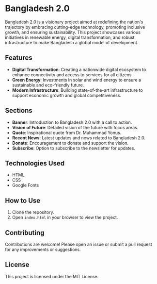 # Bangladesh 2.0

Bangladesh 2.0 is a visionary project aimed at redefining the nation's trajectory by embracing cutting-edge technology, promoting inclusive growth, and ensuring sustainability. This project showcases various initiatives in renewable energy, digital transformation, and robust infrastructure to make Bangladesh a global model of development.

## Features

- **Digital Transformation**: Creating a nationwide digital ecosystem to enhance connectivity and access to services for all citizens.
- **Green Energy**: Investments in solar and wind energy to ensure a sustainable and eco-friendly future.
- **Modern Infrastructure**: Building state-of-the-art infrastructure to support economic growth and global competitiveness.

## Sections

- **Banner**: Introduction to Bangladesh 2.0 with a call to action.
- **Vision of Future**: Detailed vision of the future with focus areas.
- **Quote**: Inspirational quote from Dr. Muhammad Yonus.
- **Recent News**: Latest updates and news related to Bangladesh 2.0.
- **Donate**: Encouragement to donate and support the vision.
- **Subscribe**: Option to subscribe to the newsletter for updates.

## Technologies Used

- HTML
- CSS
- Google Fonts

## How to Use

1. Clone the repository.
2. Open `index.html` in your browser to view the project.

## Contributing

Contributions are welcome! Please open an issue or submit a pull request for any improvements or suggestions.

## License

This project is licensed under the MIT License.
